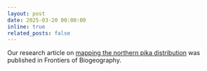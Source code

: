```yaml
---
layout: post
date: 2025-03-20 00:00:00
inline: true
related_posts: false
---
```


Our research article on [mapping the northern pika distribution](https://doi.org/10.21425/fob.18.131541) was published in Frontiers of Biogeography.
